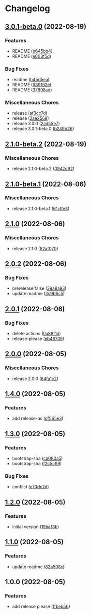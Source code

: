 # Changelog

## [3.0.1-beta.0](https://github.com/taisa831/release-please/compare/v2.1.0-beta.2...v3.0.1-beta.0) (2022-08-19)


### Features

* README ([b645bb4](https://github.com/taisa831/release-please/commit/b645bb404d02e36d6124aa1c5723482abf668400))
* README ([e003f5d](https://github.com/taisa831/release-please/commit/e003f5d1e18be9b0455a42234c976bf10e0093f9))


### Bug Fixes

* readme ([b45d5ea](https://github.com/taisa831/release-please/commit/b45d5ea887ad6afb5426e2d27668933fa9a41000))
* README ([639162e](https://github.com/taisa831/release-please/commit/639162ef04dbed21bdbf305216609f410a57b378))
* README ([37808ad](https://github.com/taisa831/release-please/commit/37808adf73d907c3d77f5b716392bccbbadf6b21))


### Miscellaneous Chores

* release ([af3cc7d](https://github.com/taisa831/release-please/commit/af3cc7d4dfa3306694949144f94361800746d828))
* release ([2ae2568](https://github.com/taisa831/release-please/commit/2ae25685dd85a3292eb31ae35f89728fd6368e8a))
* release 3.0.0 ([2ad55e7](https://github.com/taisa831/release-please/commit/2ad55e7aa991582a6d7b149dc4728a7f43988f70))
* release 3.0.1-beta.0 ([b249b26](https://github.com/taisa831/release-please/commit/b249b265670eaed21f3fbe88f3474c6a13696b2d))

## [2.1.0-beta.2](https://github.com/taisa831/release-please/compare/v2.1.0-beta.1...v2.1.0-beta.2) (2022-08-19)


### Miscellaneous Chores

* release 2.1.0-beta.2 ([0942d92](https://github.com/taisa831/release-please/commit/0942d92edd8dd089339877631b409f6f5439d157))

## [2.1.0-beta.1](https://github.com/taisa831/release-please/compare/v2.1.0...v2.1.0-beta.1) (2022-08-06)


### Miscellaneous Chores

* release 2.1.0-beta.1 ([61cffe3](https://github.com/taisa831/release-please/commit/61cffe39e8c63f9e72c8c99eb41de075c039dcdd))

## [2.1.0](https://github.com/taisa831/release-please/compare/v2.0.2...v2.1.0) (2022-08-06)


### Miscellaneous Chores

* release 2.1.0 ([82af070](https://github.com/taisa831/release-please/commit/82af07049b620c0ccf26d3cc99def1d8432df969))

## [2.0.2](https://github.com/taisa831/release-please/compare/v2.0.1...v2.0.2) (2022-08-06)


### Bug Fixes

* prerelease false ([39a8a93](https://github.com/taisa831/release-please/commit/39a8a93f44af2aa277cfe2bdcb3be7b096a014cd))
* update readme ([3c9b6c5](https://github.com/taisa831/release-please/commit/3c9b6c5a99231561fa3b5594cd64f01f2157874f))

## [2.0.1](https://github.com/taisa831/release-please/compare/v2.0.0...v2.0.1) (2022-08-06)


### Bug Fixes

* delete actions ([0a88f1d](https://github.com/taisa831/release-please/commit/0a88f1d6169c70d34df18aad8e5be85ed4a010d2))
* release-please ([eb49709](https://github.com/taisa831/release-please/commit/eb49709b9036ac4ab6a66d003233f4707ddfd728))

## [2.0.0](https://github.com/taisa831/release-please/compare/v1.4.0...v2.0.0) (2022-08-05)


### Miscellaneous Chores

* release 2.0.0 ([64fa1c2](https://github.com/taisa831/release-please/commit/64fa1c2d938cdd7dd69b01495cfa71375a09316e))

## [1.4.0](https://github.com/taisa831/release-please/compare/v1.3.0...v1.4.0) (2022-08-05)


### Features

* add release-as ([df565e3](https://github.com/taisa831/release-please/commit/df565e3a20a0e27b0559649164139915b86be122))

## [1.3.0](https://github.com/taisa831/release-please/compare/v1.2.0...v1.3.0) (2022-08-05)


### Features

* bootstrap-sha ([cb080a5](https://github.com/taisa831/release-please/commit/cb080a54e141d8098841075b6254286fcf8f993b))
* bootstrap-sha ([f2c5c99](https://github.com/taisa831/release-please/commit/f2c5c9996090df3e99c5ef57ec84d5aec4c4f0d2))


### Bug Fixes

* conflict ([c73dc2d](https://github.com/taisa831/release-please/commit/c73dc2d0f16f4cad71d1cf069c52d1565626bfd8))

## [1.2.0](https://github.com/taisa831/release-please/compare/v1.1.0...v1.2.0) (2022-08-05)


### Features

* initial version ([19baf3b](https://github.com/taisa831/release-please/commit/19baf3bcbe87e00ca3c6a39d9b4b6fb06a74c6d7))

## [1.1.0](https://github.com/taisa831/release-please/compare/v1.0.0...v1.1.0) (2022-08-05)


### Features

* update readme ([82a508c](https://github.com/taisa831/release-please/commit/82a508c6b5f341bed39a7407e00ea356fc5ba227))

## 1.0.0 (2022-08-05)


### Features

* add release please ([ffbeb56](https://github.com/taisa831/release-please/commit/ffbeb56dbb0f7c18d62ebe965a28009ae980432d))

